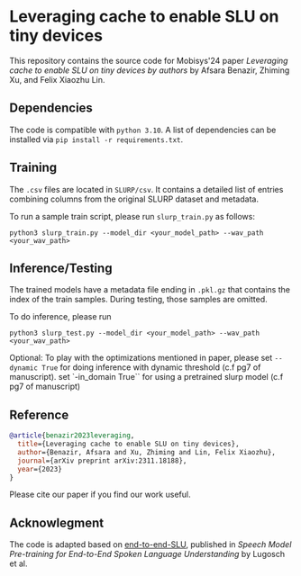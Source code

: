 # Leveraging cache to enable SLU on tiny devices

This repository contains the source code for Mobisys'24 paper *Leveraging cache to enable SLU on tiny devices by authors* by Afsara Benazir, Zhiming Xu, and Felix Xiaozhu Lin.

## Dependencies
The code is compatible with `python 3.10`. A list of dependencies can be installed via `pip install -r requirements.txt`.

## Training
The `.csv` files are located in `SLURP/csv`. It contains a detailed list of entries combining columns from the original SLURP dataset and metadata. 

To run a sample train script, please run `slurp_train.py` as follows:

```
python3 slurp_train.py --model_dir <your_model_path> --wav_path <your_wav_path>
```
## Inference/Testing
The trained models have a metadata file ending in `.pkl.gz` that contains the index of the train samples. During testing, those samples are omitted. 

To do inference, please run
```
python3 slurp_test.py --model_dir <your_model_path> --wav_path <your_wav_path>
```
Optional: To play with the optimizations mentioned in paper, please set `--dynamic True` for doing inference with dynamic threshold (c.f pg7 of manuscript).
set `-in_domain True`` for using a pretrained slurp model (c.f pg7 of manuscript)

## Reference
```bibtex
@article{benazir2023leveraging,
  title={Leveraging cache to enable SLU on tiny devices},
  author={Benazir, Afsara and Xu, Zhiming and Lin, Felix Xiaozhu},
  journal={arXiv preprint arXiv:2311.18188},
  year={2023}
}
```
Please cite our paper if you find our work useful.

## Acknowlegment
The code is adapted based on [end-to-end-SLU](https://github.com/lorenlugosch/end-to-end-SLU/tree/master), published in *Speech Model Pre-training for End-to-End Spoken Language Understanding* by Lugosch et al.
